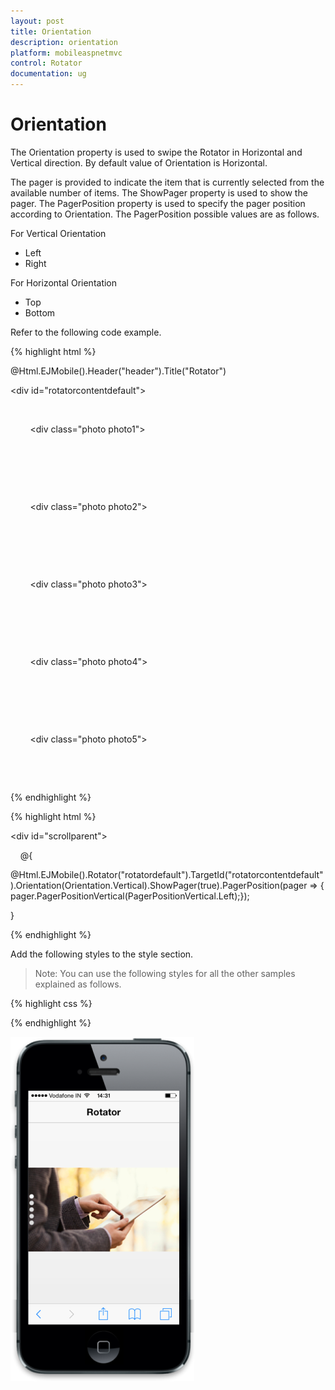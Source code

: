 ```yaml
---
layout: post
title: Orientation
description: orientation
platform: mobileaspnetmvc
control: Rotator
documentation: ug
---
```


# Orientation

The Orientation property is used to swipe the Rotator in Horizontal and Vertical direction. By default value of Orientation is Horizontal.

The pager is provided to indicate the item that is currently selected from the available number of items. The ShowPager property is used to show the pager. The PagerPosition property is used to specify the pager position according to Orientation. The PagerPosition possible values are as follows.

For Vertical Orientation

* Left
* Right



For Horizontal Orientation

* Top
* Bottom



Refer to the following code example.

{% highlight html %}

<!-- header control -->

@Html.EJMobile().Header("header").Title("Rotator")



<div id="rotatorcontentdefault">

    <div>

        <div class="photo photo1">

        </div>

    </div>

    <div>

        <div class="photo photo2">

        </div>

    </div>

    <div>

        <div class="photo photo3">

        </div>

    </div>

    <div>

        <div class="photo photo4">

        </div>

    </div>

    <div>

        <div class="photo photo5">

        </div>

    </div>

</div>
{% endhighlight %}

{% highlight html %}
<!-- Rotator control -->

<div id="scrollparent">

    @{  

@Html.EJMobile().Rotator("rotatordefault").TargetId("rotatorcontentdefault").Orientation(Orientation.Vertical).ShowPager(true).PagerPosition(pager => { pager.PagerPositionVertical(PagerPositionVertical.Left);});

}

</div>

{% endhighlight %}

Add the following styles to the style section. 

> Note: You can use the following styles for all the other samples explained as follows.


{% highlight css %}
<style type="text/css">

   <style type="text/css">

        .photo {

            background-position: center center;

            background-repeat: no-repeat;

            height: 100%;

            width: 100%;

            background-size:contain;

        }



        .photo1 {

            background-image: url(http://js.syncfusion.com/UG/Mobile/Content/rotator/tablet.jpg);

        }



        .photo2 {

            background-image: url(http://js.syncfusion.com/UG/Mobile/Content/rotator/rose.jpg);

        }



        .photo3 {

            background-image: url(http://js.syncfusion.com/UG/Mobile/Content/rotator/green.jpg);

        }



        .photo4 {

            background-image: url(http://js.syncfusion.com/UG/Mobile/Content/rotator/nature.jpg);

        }



        .photo5 {

            background-image: url(http://js.syncfusion.com/UG/Mobile/Content/rotator/snowfall.jpg);

        }

    </style>

{% endhighlight %}

![F:/thangavel/dev/source/Trunk/JSDoc/rotator-4.png](Orientation_images/Orientation_img1.png)



